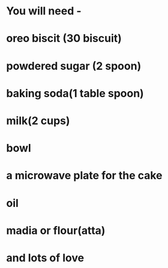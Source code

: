 # You will need -
# oreo biscit (30 biscuit)
# powdered sugar (2 spoon)
# baking soda(1 table spoon)
# milk(2 cups)
# bowl
# a microwave plate for the cake
# oil 
# madia or flour(atta)
# and lots of love